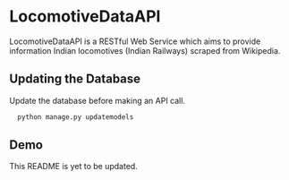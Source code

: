 
# LocomotiveDataAPI

LocomotiveDataAPI is a RESTful Web Service which aims to provide information Indian locomotives (Indian Railways) scraped from Wikipedia.


## Updating the Database

Update the database before making an API call.

```bash
  python manage.py updatemodels
```
    
## Demo

This README is yet to be updated.

